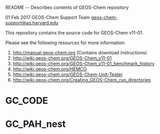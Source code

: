 README -- Describes contents of GEOS-Chem repository

01 Feb 2017
GEOS-Chem Support Team
geos-chem-support@as.harvard.edu


This repository contains the source code for GEOS-Chem v11-01.

Please see the following resources for more information:

1. http://manual.geos-chem.org  (Contains download instructions)
2. http://wiki.geos-chem.org/GEOS-Chem_v11-01
3. http://wiki.geos-chem.org/GEOS-Chem_v11-01_benchmark_history
4. http://wiki.geos-chem.org/HEMCO
5. http://wiki.geos-chem.org/GEOS-Chem-Unit-Tester
6. http://wiki.geos-chem.org/Creating_GEOS-Chem_run_directories
# GC_CODE
# GC_PAH_nest
